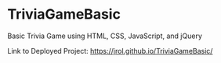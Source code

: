 # TriviaGameBasic

Basic Trivia Game using HTML, CSS, JavaScript, and jQuery

Link to Deployed Project: https://jrol.github.io/TriviaGameBasic/
